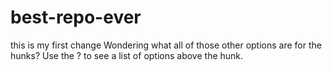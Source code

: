 # best-repo-ever
this is my first change
Wondering what all of those other options are for the hunks? Use the ? to see a list of options above the hunk.

